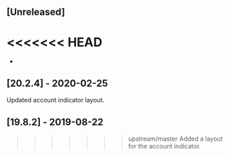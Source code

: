 ## [Unreleased]
<<<<<<< HEAD
=======
- 

## [20.2.4] - 2020-02-25
Updated account indicator layout.

## [19.8.2] - 2019-08-22
>>>>>>> upstream/master
Added a layout for the account indicator.
